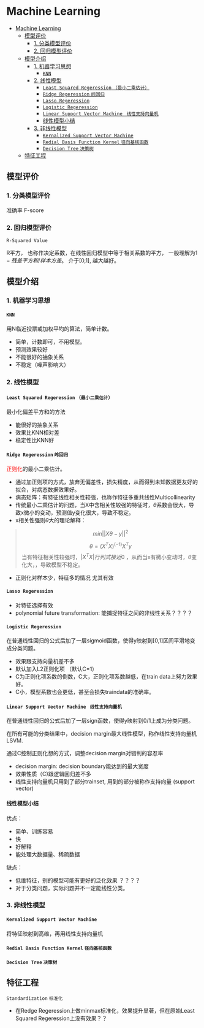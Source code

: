 
# Machine Learning

<!-- TOC -->

- [Machine Learning](#machine-learning)
    - [模型评价](#模型评价)
        - [1. 分类模型评价](#1-分类模型评价)
        - [2. 回归模型评价](#2-回归模型评价)
    - [模型介绍](#模型介绍)
        - [1. 机器学习思想](#1-机器学习思想)
            - [`KNN`](#knn)
        - [2. 线性模型](#2-线性模型)
            - [`Least Squared Regeression` `（最小二乘估计）`](#least-squared-regeression-最小二乘估计)
            - [`Ridge Regeression` `岭回归`](#ridge-regeression-岭回归)
            - [`Lasso Regeression`](#lasso-regeression)
            - [`Logistic Regeression`](#logistic-regeression)
            - [`Linear Support Vector Machine ` `线性支持向量机`](#linear-support-vector-machine--线性支持向量机)
            - [线性模型小结](#线性模型小结)
        - [3. 非线性模型](#3-非线性模型)
            - [`Kernalized Support Vector Machine`](#kernalized-support-vector-machine)
            - [`Redial Basis Function Kernel` `径向基核函数`](#redial-basis-function-kernel-径向基核函数)
            - [`Decision Tree` `决策树`](#decision-tree-决策树)
    - [特征工程](#特征工程)

<!-- /TOC -->

## 模型评价

### 1. 分类模型评价
准确率 F-score

### 2. 回归模型评价

`R-Squared Value`

R平方， 也称作决定系数，在线性回归模型中等于相关系数的平方， 一般理解为$1-残差平方和/样本方差$。 
介于[0,1], 越大越好。

## 模型介绍

### 1. 机器学习思想

#### `KNN`
用N临近投票或加权平均的算法，简单计数。

- 简单，计数即可，不用模型。
- 预测效果较好
- 不能很好的抽象关系
- 不稳定（噪声影响大）

### 2. 线性模型

#### `Least Squared Regeression` `（最小二乘估计）`

最小化偏差平方和的方法

- 能很好的抽象关系
- 效果比KNN相对差
- 稳定性比KNN好

#### `Ridge Regeression` `岭回归`
 
 <font color='red'>正则化</font>的最小二乘估计。
  
- 通过加正则项的方式，放弃无偏差性，损失精度，从而得到未知数据更友好的拟合，对病态数据效果好。
- 病态矩阵：有特征线性相关性较强，也称作特征多重共线性Multicollinearity
- 传统最小二乘估计的问题，当X中含相关性较强的特征时，$\theta$系数会很大，导致x微小的变动，预测值y变化很大，导致不稳定。
- x相关性强则$\theta$大的理论解释：

> $$ min ||X\theta - y ||^2 $$
>
> $$ \theta = (X^TX)^{(-1)}X^Ty $$
> 当有特征相关性较强时，$|X^TX| 行列式接近0$ ，从而当x有微小变动时，$\theta$变化大，，导致模型不稳定。

- 正则化对样本少，特征多的情况 尤其有效

#### `Lasso Regeression`

- 对特征选择有效
- polynomial future transformation: 能捕捉特征之间的非线性关系？？？？

#### `Logistic Regeression`
在普通线性回归的公式后加了一层sigmoid函数，使得y映射到[0,1]区间平滑地变成分类问题。

- 效果跟支持向量机差不多
- 默认加入L2正则化项 （默认C=1） 
- C为正则化项系数的倒数，C大，正则化项系数越低，在train data上努力效果好。 
- C小，模型系数也会更低，甚至会损失traindata的准确率。


#### `Linear Support Vector Machine ` `线性支持向量机`
在普通线性回归的公式后加了一层sign函数，使得y映射到0/1上成为分类问题。

在所有可能的分类结果中，decision margin最大线性模型，称作线性支持向量机 LSVM. 

通过C控制正则化想的方式，调整decision margin对错判的容忍率

- decision margin: decision boundary能达到的最大宽度
- 效果性质（C)跟逻辑回归差不多
- 线性支持向量机只用到了部分trainset, 用到的部分被称作支持向量 (support vector)

#### 线性模型小结
优点：

- 简单、训练容易
- 快
- 好解释
- 能处理大数据量、稀疏数据

缺点：

- 低维特征，别的模型可能有更好的泛化效果 ？？？？
- 对于分类问题，实际问题并不一定能线性分类。

### 3. 非线性模型

#### `Kernalized Support Vector Machine`
将特征映射到高维，再用线性支持向量机

#### `Redial Basis Function Kernel` `径向基核函数`

#### `Decision Tree` `决策树`

## 特征工程

`Standardization` `标准化`

- 在Redge Regeression上做minmax标准化，效果提升显著，但在原始Least Squared Regeression上没有效果？？

